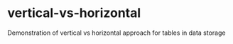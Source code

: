 # vertical-vs-horizontal
Demonstration of vertical vs horizontal approach for tables in data storage
